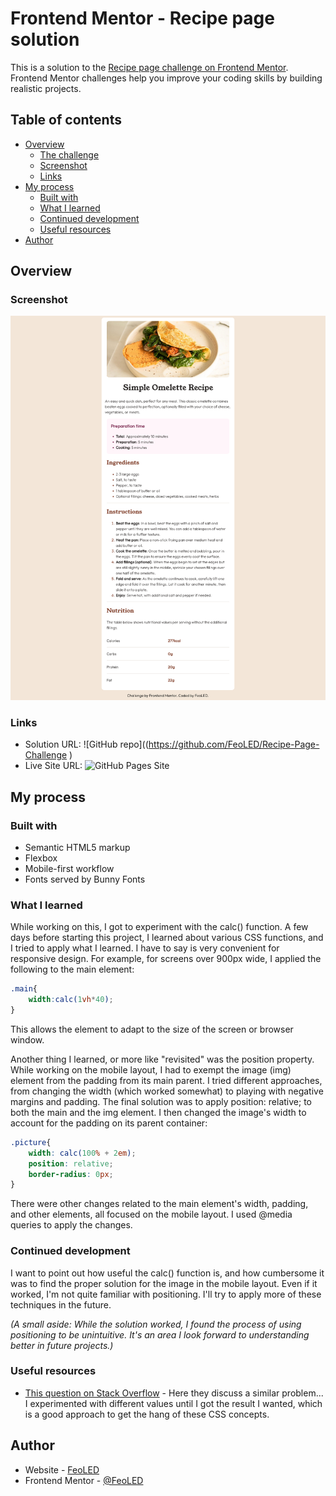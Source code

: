 # Frontend Mentor - Recipe page solution

This is a solution to the [Recipe page challenge on Frontend Mentor](https://www.frontendmentor.io/challenges/recipe-page-KiTsR8QQKm). Frontend Mentor challenges help you improve your coding skills by building realistic projects. 

## Table of contents

- [Overview](#overview)
  - [The challenge](#the-challenge)
  - [Screenshot](#screenshot)
  - [Links](#links)
- [My process](#my-process)
  - [Built with](#built-with)
  - [What I learned](#what-i-learned)
  - [Continued development](#continued-development)
  - [Useful resources](#useful-resources)
- [Author](#author)


## Overview

### Screenshot

![](assets/computer_view.png)


### Links

- Solution URL: ![GitHub repo]((https://github.com/FeoLED/Recipe-Page-Challenge )
- Live Site URL: ![GitHub Pages Site](https://feoled.github.io/Recipe-Page-Challenge/)

## My process

### Built with

- Semantic HTML5 markup
- Flexbox
- Mobile-first workflow
- Fonts served by Bunny Fonts 


### What I learned

While working on this, I got to experiment with the calc() function. A few days before starting this project, I learned about various CSS functions, and I tried to apply
what I learned. I have to say is very convenient for responsive design. For example, for screens over 900px wide, I applied the following to the main element:

```css
.main{
    width:calc(1vh*40);
}
```
This allows the element to adapt to the size of the screen or browser window.

Another thing I learned, or more like "revisited" was the position property. While working on the mobile layout, I had to exempt the image (img) element from
the padding from its main parent. I tried different approaches, from changing the width (which worked somewhat) to playing with negative margins and padding.
The final solution was to apply  position: relative; to both the main and the img element. I then changed the image's width to account for the padding on its parent container:

```css
.picture{
    width: calc(100% + 2em);
    position: relative;
    border-radius: 0px;
}
```
There were other changes related to the main element's width, padding, and other elements, all focused on the mobile layout. I used @media queries to apply the changes. 


### Continued development

I want to point out how useful the calc() function is, and how cumbersome it was to find the proper solution for the image in the mobile layout. Even if it worked, I'm not quite 
familiar with positioning. I'll try to apply more of these techniques in the future. 

*(A small aside: While the solution worked, I found the process of using positioning to be unintuitive. It's an area I look forward to understanding better in future projects.)*

### Useful resources

- [This question on Stack Overflow](https://stackoverflow.com/questions/64665752/how-to-get-image-to-ignore-parent-div-padding) - Here they discuss a similar problem... I experimented with different values until I got the result I wanted, which is a good approach to get the hang of these CSS concepts.

## Author

- Website - [FeoLED](https://github.com/FeoLED)
- Frontend Mentor - [@FeoLED](https://www.frontendmentor.io/profile/FeoLED)
